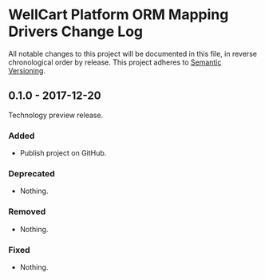 WellCart Platform ORM Mapping Drivers Change Log
================================================

All notable changes to this project will be documented in this file, in reverse chronological order by release.
This project adheres to [Semantic Versioning](http://semver.org/).

## 0.1.0 - 2017-12-20

Technology preview release.

### Added

- Publish project on GitHub.

### Deprecated

- Nothing.

### Removed

- Nothing.

### Fixed

- Nothing.
